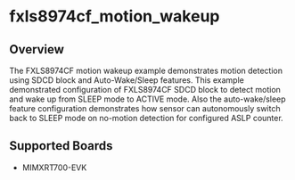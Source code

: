 # fxls8974cf_motion_wakeup

## Overview

The FXLS8974CF motion wakeup example demonstrates motion detection using SDCD
block and Auto-Wake/Sleep features. This example demonstrated configuration of
FXLS8974CF SDCD block to detect motion and wake up from SLEEP mode to ACTIVE
mode. Also the auto-wake/sleep feature configuration demonstrates how sensor can
autonomously switch back to SLEEP mode on no-motion detection for configured
ASLP counter.

## Supported Boards
- MIMXRT700-EVK
